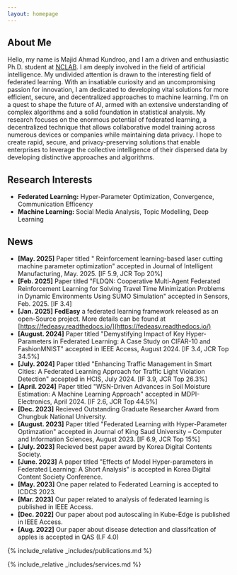 ```yaml
---
layout: homepage
---
```


## About Me

Hello, my name is Majid Ahmad Kundroo, and I am a driven and enthusiastic Ph.D. student at [NCLAB](https://nclab.cbnu.ac.kr). I am deeply involved in the field of artificial intelligence. My undivided attention is drawn to the interesting field of federated learning. With an insatiable curiosity and an uncompromising passion for innovation, I am dedicated to developing vital solutions for more efficient, secure, and decentralized approaches to machine learning. I'm on a quest to shape the future of AI, armed with an extensive understanding of complex algorithms and a solid foundation in statistical analysis. My research focuses on the enormous potential of federated learning, a decentralized technique that allows collaborative model training across numerous devices or companies while maintaining data privacy. I hope to create rapid, secure, and privacy-preserving solutions that enable enterprises to leverage the collective intelligence of their dispersed data by developing distinctive approaches and algorithms.

## Research Interests

- **Federated Learning:** Hyper-Parameter Optimization, Convergence, Communication Efficency
- **Machine Learning:** Social Media Analysis, Topic Modelling, Deep Learning

## News
- **[May. 2025]** Paper titled " Reinforcement learning-based laser cutting machine parameter optimization" accepted in Journal of Intelligent Manufacturing, May. 2025. [IF 5.9, JCR Top 20%]
- **[Feb. 2025]** Paper titled "FLDQN: Cooperative Multi-Agent Federated Reinforcement Learning for Solving Travel Time Minimization Problems in Dynamic Environments Using SUMO Simulation" accepted in Sensors, Feb. 2025. [IF 3.4]
- **[Jan. 2025]** **FedEasy** a federated learning framework released as an open-Source project. More details can be found at [https://fedeasy.readthedocs.io/](https://fedeasy.readthedocs.io/)
- **[August. 2024]** Paper titled "Demystifying Impact of Key Hyper-Parameters in Federated Learning: A Case Study on CIFAR-10 and FashionMNIST" accepted in IEEE Access, August 2024. [IF 3.4, JCR Top 34.5%]
- **[July. 2024]** Paper titled "Enhancing Traffic Management in Smart Cities: A Federated Learning Approach for Traffic Light Violation Detection" accepted in HCIS, July 2024. [IF 3.9, JCR Top 26.3%]
- **[April. 2024]** Paper titled "WSN-Driven Advances in Soil Moisture Estimation: A Machine Learning Approach" accepted in MDPI-Electronics, April 2024. [IF 2.6, JCR Top 44.5%]
- **[Dec. 2023]** Recieved Outstanding Graduate Researcher Award from Chungbuk National University.
- **[August. 2023]** Paper titled "Federated Learning with Hyper-Parameter Optimzation" accepted in Journal of King Saud University – Computer and Information Sciences, August 2023. [IF 6.9, JCR Top 15%]
- **[July. 2023]** Recieved best paper award by Korea Digital Contents Society.
- **[June. 2023]** A paper titled "Effects of Model Hyper-parameters in Federated Learning: A Short Analysis" is accepted in Korea Digital Content Society Conference.
- **[May. 2023]** One paper related to Federated Learning is accepted to ICDCS 2023.
- **[Mar. 2023]** Our paper related to analysis of federated learning is published in IEEE Access.
- **[Dec. 2022]** Our paper about pod autoscaling in Kube-Edge is published in IEEE Access.
- **[Aug. 2022]** Our paper about disease detection and classifcation of apples is accepted in QAS (I.F 4.0)

{% include_relative _includes/publications.md %}

{% include_relative _includes/services.md %}
